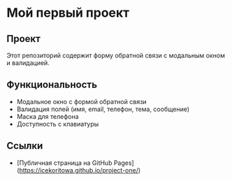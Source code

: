 # Мой первый проект

## Проект
Этот репозиторий содержит форму обратной связи с модальным окном и валидацией.

## Функциональность
- Модальное окно с формой обратной связи
- Валидация полей (имя, email, телефон, тема, сообщение)
- Маска для телефона
- Доступность с клавиатуры

## Ссылки
- [Публичная страница на GitHub Pages] (https://icekoritowa.github.io/project-one/)